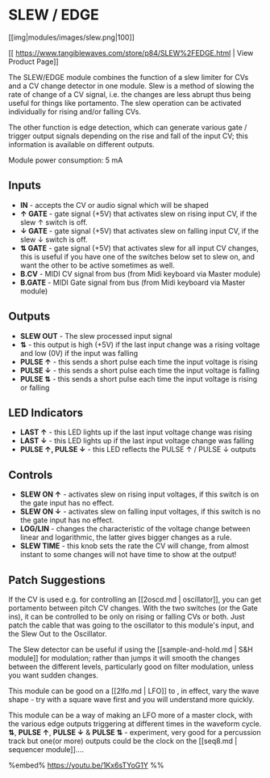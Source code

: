 # SLEW / EDGE
[[img|modules/images/slew.png|100]]

[[ https://www.tangiblewaves.com/store/p84/SLEW%2FEDGE.html | View Product Page]]

The SLEW/EDGE module combines the function of a slew limiter for CVs and a CV change detector in one module. Slew is a method of slowing the rate of change of a CV signal, i.e. the changes are less abrupt thus being useful for things like portamento. The slew operation can be activated individually for rising and/or falling CVs.

The other function is edge detection, which can generate various gate / trigger output signals depending on the rise and fall of the input CV; this information is available on different outputs.

Module power consumption: 5 mA

## Inputs

* **IN** - accepts the CV or audio signal which will be shaped
* **↑ GATE** -  gate signal (+5V) that activates slew on rising input CV, if the slew ↑ switch is off.
* **↓ GATE** -  gate signal (+5V)  that activates slew on falling input CV, if the slew ↓ switch is off.
* **⇅ GATE** -  gate signal (+5V) that activates slew for all input CV changes, this is useful if you have one of the switches below set to slew on, and want the other to be active sometimes as well.
* **B.CV** -  MIDI CV signal from bus (from Midi keyboard via Master module)
* **B.GATE** -  MIDI Gate signal from bus (from Midi keyboard via Master module)

## Outputs

* **SLEW OUT** - The slew processed input signal 
* **⇅** -   this output is high (+5V) if the last input change was a rising voltage and low (0V) if the input was falling
* **PULSE ↑** - this sends a short pulse each time the input voltage is rising
* **PULSE ↓** - this sends a short pulse each time the input voltage is falling
* **PULSE ⇅** - this sends a short pulse each time the input voltage is rising or falling

## LED Indicators

* **LAST ↑** - this LED lights up if the last input voltage change was rising
* **LAST ↓** - this LED lights up if the last input voltage change was falling
* **PULSE ↑, PULSE ↓** -  this LED reflects the PULSE ↑ / PULSE ↓ outputs

## Controls

* **SLEW ON ↑** - activates slew on rising input voltages, if this switch is on the gate input has no effect.
* **SLEW ON ↓** -  activates slew on falling input voltages, if this switch is no the gate input has no effect.
* **LOG/LIN** -  changes the characteristic of the voltage change between linear and logarithmic, the latter gives bigger changes as a rule.
* **SLEW TIME** - this knob sets the rate the CV will change, from almost instant to some changes will not have time to show at the output!

## Patch Suggestions

If the CV is used e.g. for controlling an [[2oscd.md | oscillator]], you can get portamento between pitch CV changes. With the two switches (or the Gate ins), it can be controlled to be only on rising or falling CVs or both. Just patch the cable that was going to the oscillator to this module's input, and the Slew Out to the Oscillator.

The Slew detector can be useful if using the [[sample-and-hold.md | S&H module]] for modulation; rather than jumps it will smooth the changes between the different levels, particularly good on filter modulation, unless you want sudden changes. 

This module can be good on a [[2lfo.md | LFO]] to , in effect, vary the wave shape - try with a square wave first and you will understand more quickly.

This module can be a way of making an LFO more of a master clock, with the various edge outputs triggering at different times in the waveform cycle.  **⇅**,    **PULSE ↑**,  **PULSE ↓** & **PULSE ⇅** - experiment, very good for a percussion track but one(or more) outputs could be the clock on the [[seq8.md | sequencer module]]....

%embed% https://youtu.be/1Kx6sTYoG1Y %%
